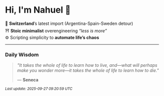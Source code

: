 # Hi, I'm Nahuel :tiger:

📍 **Switzerland**’s latest import (Argentina-Spain-Sweden detour)  
⛩️ **Stoic minimalist** overengineering *“less is more”*  
⚙️ Scripting simplicity to **automate life’s chaos**

---

### Daily Wisdom
> _"It takes the whole of life to learn how to live, and—what will perhaps make you wonder more—it takes the whole of life to learn how to die."_  
>
> — **Seneca**

<sub>*Last update: 2025-09-27 09:20:59 UTC*</sub>

